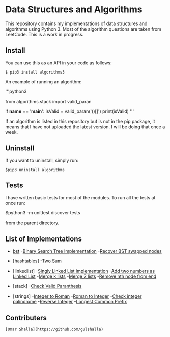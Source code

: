 Data Structures and Algorithms
==============================
 
This repository contains my implementations of data structures and algorithms using Python 3. Most of the algorithm questions are taken from LeetCode. This is a work in progress.

## Install
You can use this as an API in your code as follows:

	$ pip3 install algorithms3

An example of running an algorithm:

'''python3

from algorithms.stack import valid_paran

if __name__ == '__main__':
	isValid = valid_paran('()[]')
	print(isValid)
'''

If an algorithm is listed in this repository but is not in the pip package, it means that I have not uploaded the latest version. I will be doing that once a week. 

## Uninstall
If you want to uninstall, simply run:

	$pip3 uninstall algorithms

## Tests
I have written basic tests for most of the modules. To run all the tests at once run:

 $python3 -m unittest discover tests

from the parent directory.

## List of Implementations

- [bst](algorithms/bst)
	-[Binary Search Tree Implementation](algorithms/bst/bst.py)
	-[Recover BST swapped nodes](algorithms/bst/recover_bst.py)

- [hashtables]
	-[Two Sum](algorithms/hashtables/two_sum.py)

- [linkedlist]
	-[Singly Linked List implementation](algorithms/linkedlist/singly_linked_list.py)
	-[Add two numbers as Linked List](algorithms/linkedlist/add_two_numbers.py)
	-[Merge k lists](algorithms/linkedlist/merge_k_lists.py)
	-[Merge 2 lists](algorithms/linkedlist/merge_two_lists.py)
	-[Remove nth node from end](algorithms/linkedlist/remove_nth_end.py)

- [stack]
	-[Check Valid Paranthesis](algorithms/stack/valid_paran.py)

- [strings]
	-[Integer to Roman](algorithms/strings/int_to_roman.py)
	-[Roman to Integer](algorithms/strings/roman_to_int.py)
	-[Check integer palindrome](algorithms/strings/palindrome.py)
	-[Reverse Integer](algorithms/strings/reverse_int.py)
	-[Longest Common Prefix](algorithms/strings/longest_common_prefix.py)

## Contributers
	[Omar Shalla](https://github.com/gulshalla)

